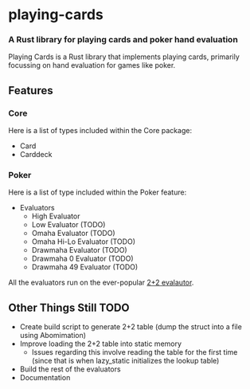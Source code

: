 # playing-cards
### A Rust library for playing cards and poker hand evaluation

Playing Cards is a Rust library that implements playing cards, primarily focussing on hand evaluation for games like poker.

## Features

### Core

Here is a list of types included within the Core package:

- Card
- Carddeck

### Poker

Here is a list of type included within the Poker feature:

- Evaluators
  - High Evaluator
  - Low Evaluator (TODO)
  - Omaha Evaluator (TODO)
  - Omaha Hi-Lo Evaluator (TODO)
  - Drawmaha Evaluator (TODO)
  - Drawmaha 0 Evaluator (TODO)
  - Drawmaha 49 Evaluator (TODO)

All the evaluators run on the ever-popular [2+2 evalautor](https://github.com/tangentforks/XPokerEval/tree/master/XPokerEval.TwoPlusTwo).

## Other Things Still TODO

- Create build script to generate 2+2 table (dump the struct into a file using Abomimation)
- Improve loading the 2+2 table into static memory
  - Issues regarding this involve reading the table for the first time (since that is when lazy_static initializes the lookup table)
- Build the rest of the evaluators
- Documentation
